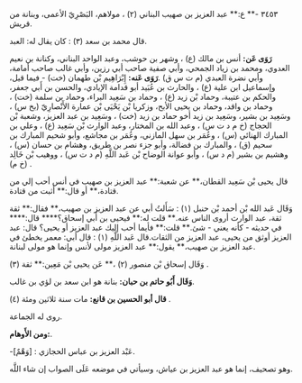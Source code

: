 ٣٤٥٣ -** ع:** عبد العزيز بن صهيب البناني (٢) ، مولاهم، البَصْرِيّ الأعمى، وبنانة من قريش.

قال محمد بن سعد (٣) : كان يقال له: العبد.

**رَوَى عَن:** أنس بن مالك (ع) ، وشهر بن حوشب، وعبد الواحد البناني، وكنانة بن نعيم العدوي، ومحمد بن زياد الجمحي، وأبي صفية صاحب أبي رزين، وأبي غالب صاحب أمامة، وأبي نضرة العبدي (م ت س ق) .**رَوَى عَنه:** إِبْرَاهِيم بْن طهمان (خت) - فيما قيل، وإسماعيل ابن علية (ع) ، والحارث بن عُبَيد أبو قدامة الإيادي، والحسن بن أَبي جعفر، والحكم بن عتيبة، وحماد بْن زيد (ع) ، وحماد بن سَعِيد البراء، وحماد بن سلمة (خت) ، وحماد بن واقد، وحماد بن يحيى الأبح، وزكريا بْن يَحْيَى بْن عمارة الأَنْصارِيّ (بخ س) ، وسَعِيد بن بشير، وسَعِيد بن زيد أخو حماد بن زيد (خت) ، وسَعِيد بن عبد العزيز، وشعبة بْن الحجاج (خ م د ت س) ، وعبد الله بن المختار، وعبد الوارث بْن سَعِيد (ع) ، وعلي بن المبارك الهنائي (س) ، وعُمَر بن سهل المازني، وعُمَر بن مجاشع، وأبو شحيم المبارك بن سحيم (ق) ، والمبارك بن فضالة، وأبو جزء نصر بن طريق، وهشام بن حسان (س) ، وهشيم بن بشير (م د س) ، وأبو عوانة الوضاح بْن عَبد اللَّهِ (م د ت س) ، ووهيب بْن خَالِد (خ م) .

قال يحيى بْن سَعِيد القطان،** عن شعبة:** عبد العزيز بن صهيب في أنس أحب إلي من قتادة،** أو قال:** أثبت من قتادة.

وَقَال عَبد الله بْن أحمد بْن حنبل (١) : سَأَلتُ أبي عن عبد العزيز بن صهيب،** فقال:** ثقة ثقة، عبد الوارث أروى الناس عنه.** قلت له:** فيحيى بن أَبي إسحاق؟**** قال:**** في حديثه - كأنه يعني - شئ.** قلت:** فأيما أحب إليك عبد العزيز أو يحيى؟ قال: عبد العزيز أوثق من يحيى، عبد العزيز من الثقات.قال عَبد اللَّهِ (١) : قال أبي: معمر يخطئ في عبد العزيز بن صهيب،** يقول:** عبد العزيز مولى لأنس وإنما هو مولى لبنانة.

وَقَال إسحاق بْن منصور (٢) ،** عَن يحيى بْن مَعِين:** ثقة (٣) .

**وَقَال أَبُو حاتم بن حبان:** بنانة هو ابن سعد بن لؤي بن غالب.

**قال أبو الحسين بن قانع:** مات سنة ثلاثين ومئة (٤) .

روى له الجماعة.

**ومن الأَوهام:**.

-[وَهْمٌ] : عَبْد العزيز بن عباس الحجازي.

وهو تصحيف، إنما هو عبد العزيز بن عياش، وسيأتي في موضعه عَلَى الصواب إن شاء اللَّه.